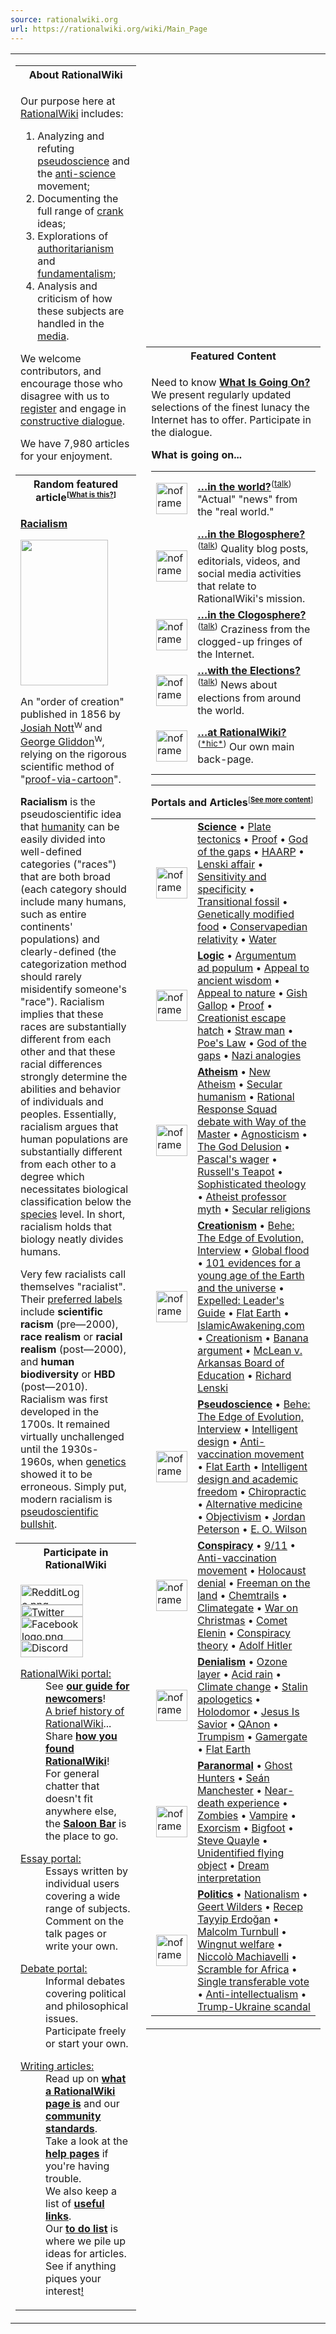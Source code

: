 ```yaml
---
source: rationalwiki.org
url: https://rationalwiki.org/wiki/Main_Page
---
```


<table><tbody><tr><td rowspan="2"><div><table><tbody><tr><th>About RationalWiki</th></tr><tr><td><p>Our purpose here at <a href="https://rationalwiki.org/wiki/RationalWiki" title="RationalWiki">RationalWiki</a> includes:</p><ol><li>Analyzing and refuting <a href="https://rationalwiki.org/wiki/Pseudoscience" title="Pseudoscience">pseudoscience</a> and the <a href="https://rationalwiki.org/wiki/Anti-science" title="Anti-science">anti-science</a> movement;</li><li>Documenting the full range of <a href="https://rationalwiki.org/wiki/Crank" title="Crank">crank</a> ideas;</li><li>Explorations of <a href="https://rationalwiki.org/wiki/Authoritarianism" title="Authoritarianism">authoritarianism</a> and <a href="https://rationalwiki.org/wiki/Fundamentalism" title="Fundamentalism">fundamentalism</a>;</li><li>Analysis and criticism of how these subjects are handled in the <a href="https://rationalwiki.org/wiki/Media" title="Media">media</a>.</li></ol><p>We welcome contributors, and encourage those who disagree with us to <a href="https://rationalwiki.org/wiki/Special:UserLogin" title="Special:UserLogin">register</a> and engage in <a href="https://rationalwiki.org/wiki/RationalWiki:Constructive_dialogue" title="RationalWiki:Constructive dialogue">constructive dialogue</a>.</p><p>We have 7,980 articles for your enjoyment.</p></td></tr><tr><th>Random featured article<sup><small><b>[</b><a href="https://rationalwiki.org/wiki/Help:Cover_stories" title="Help:Cover stories">What&nbsp;is&nbsp;this?</a><b>]</b></small></sup></th></tr><tr><td><div><p><b><a href="https://rationalwiki.org/wiki/Racialism" title="Racialism">Racialism</a></b></p></div><div><p><a href="https://rationalwiki.org/wiki/File:Races_and_skulls.png"><img alt="" src="https://upload.wikimedia.org/wikipedia/commons/thumb/8/8b/Races_and_skulls.png/140px-Races_and_skulls.png" decoding="async" width="140" height="233" srcset="https://upload.wikimedia.org/wikipedia/commons/thumb/8/8b/Races_and_skulls.png/210px-Races_and_skulls.png 1.5x, https://upload.wikimedia.org/wikipedia/commons/thumb/8/8b/Races_and_skulls.png/280px-Races_and_skulls.png 2x" data-file-width="2168" data-file-height="3612"></a></p><div><p>An "order of creation" published in 1856 by <a href="https://en.wikipedia.org/wiki/Josiah_C._Nott" title="wp:Josiah C. Nott" rel="nofollow"><span title="Wikipedia: Josiah C. Nott">Josiah Nott</span></a><sup><img alt="Wikipedia" src="https://upload.wikimedia.org/wikipedia/commons/thumb/5/5a/Wikipedia%27s_W.svg/12px-Wikipedia%27s_W.svg.png" decoding="async" width="12" height="12" srcset="https://upload.wikimedia.org/wikipedia/commons/thumb/5/5a/Wikipedia%27s_W.svg/18px-Wikipedia%27s_W.svg.png 1.5x, https://upload.wikimedia.org/wikipedia/commons/thumb/5/5a/Wikipedia%27s_W.svg/24px-Wikipedia%27s_W.svg.png 2x" data-file-width="128" data-file-height="128"></sup> and <a href="https://en.wikipedia.org/wiki/George_Gliddon" title="wp:George Gliddon" rel="nofollow"><span title="Wikipedia: George Gliddon">George Gliddon</span></a><sup><img alt="Wikipedia" src="https://upload.wikimedia.org/wikipedia/commons/thumb/5/5a/Wikipedia%27s_W.svg/12px-Wikipedia%27s_W.svg.png" decoding="async" width="12" height="12" srcset="https://upload.wikimedia.org/wikipedia/commons/thumb/5/5a/Wikipedia%27s_W.svg/18px-Wikipedia%27s_W.svg.png 1.5x, https://upload.wikimedia.org/wikipedia/commons/thumb/5/5a/Wikipedia%27s_W.svg/24px-Wikipedia%27s_W.svg.png 2x" data-file-width="128" data-file-height="128"></sup>, relying on the rigorous scientific method of "<a href="https://rationalwiki.org/wiki/Bullshit" title="Bullshit">proof-via-cartoon</a>".</p></div></div><p><b>Racialism</b> is the pseudoscientific idea that <a href="https://rationalwiki.org/wiki/Human" title="Human">humanity</a> can be easily divided into well-defined categories ("races") that are both broad (each category should include many humans, such as entire continents' populations) and clearly-defined (the categorization method should rarely misidentify someone's "race"). Racialism implies that these races are substantially different from each other and that these racial differences strongly determine the abilities and behavior of individuals and peoples. Essentially, racialism argues that human populations are substantially different from each other to a degree which necessitates biological classification below the <a href="https://rationalwiki.org/wiki/Species" title="Species">species</a> level. In short, racialism holds that biology neatly divides humans.</p><p>Very few racialists call themselves "racialist". Their <a href="https://rationalwiki.org/wiki/Euphemism_treadmill" title="Euphemism treadmill">preferred labels</a> include <b>scientific racism</b> (pre—2000), <b>race realism</b> or <b>racial realism</b> (post—2000), and <b>human biodiversity</b> or <b>HBD</b> (post—2010). Racialism was first developed in the 1700s. It remained virtually unchallenged until the 1930s-1960s, when <a href="https://rationalwiki.org/wiki/Genetics" title="Genetics">genetics</a> showed it to be erroneous. Simply put, modern racialism is <a href="https://rationalwiki.org/wiki/Pseudoscientific" title="Pseudoscientific">pseudoscientific</a> <a href="https://rationalwiki.org/wiki/Bullshit" title="Bullshit">bullshit</a>.</p></td></tr><tr><th>Participate in RationalWiki</th></tr><tr><td><p><a href="https://www.reddit.com/r/rationalwiki/" rel="nofollow"><img alt="RedditLogo.png" src="https://rationalwiki.org/w/images/thumb/c/cb/RedditLogo.png/100px-RedditLogo.png" decoding="async" width="100" height="32" srcset="https://rationalwiki.org/w/images/thumb/c/cb/RedditLogo.png/150px-RedditLogo.png 1.5x, https://rationalwiki.org/w/images/thumb/c/cb/RedditLogo.png/200px-RedditLogo.png 2x" data-file-width="5000" data-file-height="1620"></a><br><a href="https://twitter.com/rationalwiki" rel="nofollow"><img alt="Twitter logo.png" src="https://rationalwiki.org/w/images/thumb/1/1a/Twitter_logo.png/100px-Twitter_logo.png" decoding="async" width="100" height="19" srcset="https://rationalwiki.org/w/images/thumb/1/1a/Twitter_logo.png/150px-Twitter_logo.png 1.5x, https://rationalwiki.org/w/images/thumb/1/1a/Twitter_logo.png/200px-Twitter_logo.png 2x" data-file-width="1000" data-file-height="186"></a><br><a href="https://www.facebook.com/pages/Rationalwiki/226614404019306" rel="nofollow"><img alt="Facebook logo.png" src="https://rationalwiki.org/w/images/thumb/0/07/Facebook_logo.png/100px-Facebook_logo.png" decoding="async" width="100" height="38" srcset="https://rationalwiki.org/w/images/thumb/0/07/Facebook_logo.png/150px-Facebook_logo.png 1.5x, https://rationalwiki.org/w/images/thumb/0/07/Facebook_logo.png/200px-Facebook_logo.png 2x" data-file-width="1024" data-file-height="385"></a><br><a href="https://rationalwiki.org/wiki/RationalWiki:Discord" rel="nofollow"><img alt="Discord logo.png" src="https://rationalwiki.org/w/images/thumb/d/d0/Discord_logo.png/100px-Discord_logo.png" decoding="async" width="100" height="27" srcset="https://rationalwiki.org/w/images/thumb/d/d0/Discord_logo.png/150px-Discord_logo.png 1.5x, https://rationalwiki.org/w/images/thumb/d/d0/Discord_logo.png/200px-Discord_logo.png 2x" data-file-width="876" data-file-height="240"></a><br></p><dl><dt><a href="https://rationalwiki.org/wiki/Category:RationalWiki" title="Category:RationalWiki">RationalWiki portal:</a></dt><dd>See <b><a href="https://rationalwiki.org/wiki/RationalWiki:Newcomers" title="RationalWiki:Newcomers">our guide for newcomers</a></b>!</dd><dd><a href="https://rationalwiki.org/wiki/RationalWiki:Timeline" title="RationalWiki:Timeline">A brief history of RationalWiki</a>...</dd><dd>Share <b><a href="https://rationalwiki.org/wiki/RationalWiki:How_I_found_RationalWiki" title="RationalWiki:How I found RationalWiki">how you found RationalWiki</a></b>!</dd><dd>For general chatter that doesn't fit anywhere else, the <b><a href="https://rationalwiki.org/wiki/RationalWiki:Saloon_bar" title="RationalWiki:Saloon bar">Saloon Bar</a></b> is the place to go.</dd></dl><dl><dt><a href="https://rationalwiki.org/wiki/Category:Essays" title="Category:Essays">Essay portal:</a></dt><dd>Essays written by individual users covering a wide range of subjects. Comment on the talk pages or write your own.</dd></dl><dl><dt><a href="https://rationalwiki.org/wiki/Category:Debates" title="Category:Debates">Debate portal:</a></dt><dd>Informal debates covering political and philosophical issues. Participate freely or start your own.</dd></dl><dl><dt><a href="https://rationalwiki.org/wiki/Help:New_Article" title="Help:New Article">Writing articles:</a></dt><dd>Read up on <a href="https://rationalwiki.org/wiki/RationalWiki:What_is_a_RationalWiki_article%3F" title="RationalWiki:What is a RationalWiki article?"><b>what a RationalWiki page is</b></a> and our <a href="https://rationalwiki.org/wiki/RationalWiki:Community_Standards" title="RationalWiki:Community Standards"><b>community standards</b></a>.</dd><dd>Take a look at the <a href="https://rationalwiki.org/wiki/RationalWiki:Help" title="RationalWiki:Help"><b>help pages</b></a> if you're having trouble.</dd><dd>We also keep a list of <a href="https://rationalwiki.org/wiki/Category:RationalWiki_links" title="Category:RationalWiki links"><b>useful links</b></a>.</dd><dd>Our <b><a href="https://rationalwiki.org/wiki/RationalWiki:To_do_list" title="RationalWiki:To do list">to do list</a></b> is where we pile up ideas for articles. See if anything piques your interest<span color="black"><span id="purgelink"><a rel="nofollow" href="https://rationalwiki.org/w/index.php?title=Main_Page&amp;action=purge">!</a></span></span></dd></dl></td></tr></tbody></table></div></td><td><div><table><tbody><tr><th>Featured Content</th></tr><tr><td><div><p>Need to know <a href="https://rationalwiki.org/wiki/WIGO" title="WIGO"><b>What Is Going On?</b></a> We present regularly updated selections of the finest lunacy the Internet has to offer. Participate in the dialogue.</p><p><b>What is going on...</b><br></p><table><tbody><tr><td><p><a href="https://rationalwiki.org/wiki/RationalWiki:What_is_going_on_in_the_world%3F" title="noframe"><img alt="noframe" src="https://rationalwiki.org/w/images/thumb/5/5e/Icon_wigo_world_alt_tilted.svg/50px-Icon_wigo_world_alt_tilted.svg.png" decoding="async" width="50" height="50" srcset="https://rationalwiki.org/w/images/thumb/5/5e/Icon_wigo_world_alt_tilted.svg/75px-Icon_wigo_world_alt_tilted.svg.png 1.5x, https://rationalwiki.org/w/images/thumb/5/5e/Icon_wigo_world_alt_tilted.svg/100px-Icon_wigo_world_alt_tilted.svg.png 2x" data-file-width="195" data-file-height="195"></a></p></td><td><b><a href="https://rationalwiki.org/wiki/RationalWiki:What_is_going_on_in_the_world%3F" title="RationalWiki:What is going on in the world?">…in the world?</a></b><sup>(<a href="https://rationalwiki.org/wiki/RationalWiki_talk:What_is_going_on_in_the_world%3F" title="RationalWiki talk:What is going on in the world?">talk</a>)</sup> "Actual" "news" from the "real world."</td></tr><tr><td><p><a href="https://rationalwiki.org/wiki/RationalWiki:What_is_going_on_in_the_blogosphere%3F" title="noframe"><img alt="noframe" src="https://rationalwiki.org/w/images/thumb/b/b8/Wigoblog.svg/50px-Wigoblog.svg.png" decoding="async" width="50" height="50" srcset="https://rationalwiki.org/w/images/thumb/b/b8/Wigoblog.svg/75px-Wigoblog.svg.png 1.5x, https://rationalwiki.org/w/images/thumb/b/b8/Wigoblog.svg/100px-Wigoblog.svg.png 2x" data-file-width="200" data-file-height="200"></a></p></td><td><b><a href="https://rationalwiki.org/wiki/RationalWiki:What_is_going_on_in_the_blogosphere%3F" title="RationalWiki:What is going on in the blogosphere?">…in the Blogosphere?</a></b><sup>(<a href="https://rationalwiki.org/wiki/RationalWiki_talk:What_is_going_on_in_the_blogosphere%3F" title="RationalWiki talk:What is going on in the blogosphere?">talk</a>)</sup> Quality blog posts, editorials, videos, and social media activities that relate to RationalWiki's mission.</td></tr><tr><td><p><a href="https://rationalwiki.org/wiki/RationalWiki:What_is_going_on_in_the_clogosphere%3F" title="noframe"><img alt="noframe" src="https://rationalwiki.org/w/images/thumb/9/95/Wigoclog.svg/50px-Wigoclog.svg.png" decoding="async" width="50" height="50" srcset="https://rationalwiki.org/w/images/thumb/9/95/Wigoclog.svg/75px-Wigoclog.svg.png 1.5x, https://rationalwiki.org/w/images/thumb/9/95/Wigoclog.svg/100px-Wigoclog.svg.png 2x" data-file-width="200" data-file-height="200"></a></p></td><td><b><a href="https://rationalwiki.org/wiki/RationalWiki:What_is_going_on_in_the_clogosphere%3F" title="RationalWiki:What is going on in the clogosphere?">…in the Clogosphere?</a></b><sup>(<a href="https://rationalwiki.org/wiki/RationalWiki_talk:What_is_going_on_in_the_clogosphere%3F" title="RationalWiki talk:What is going on in the clogosphere?">talk</a>)</sup> Craziness from the clogged-up fringes of the Internet.</td></tr><tr><td><p><a href="https://rationalwiki.org/wiki/RationalWiki:What_is_going_on_with_the_elections%3F" title="noframe"><img alt="noframe" src="https://rationalwiki.org/w/images/thumb/f/f2/Icon_politics.svg/50px-Icon_politics.svg.png" decoding="async" width="50" height="50" srcset="https://rationalwiki.org/w/images/thumb/f/f2/Icon_politics.svg/75px-Icon_politics.svg.png 1.5x, https://rationalwiki.org/w/images/thumb/f/f2/Icon_politics.svg/100px-Icon_politics.svg.png 2x" data-file-width="200" data-file-height="200"></a></p></td><td><b><a href="https://rationalwiki.org/wiki/RationalWiki:What_is_going_on_with_the_elections%3F" title="RationalWiki:What is going on with the elections?">…with the Elections?</a></b><sup>(<a href="https://rationalwiki.org/wiki/RationalWiki_talk:What_is_going_on_with_the_elections%3F" title="RationalWiki talk:What is going on with the elections?">talk</a>)</sup> News about elections from around the world.</td></tr><tr><td><p><a href="https://rationalwiki.org/wiki/RationalWiki:Saloon_bar" title="noframe"><img alt="noframe" src="https://rationalwiki.org/w/images/thumb/f/f0/Wigobar.svg/50px-Wigobar.svg.png" decoding="async" width="50" height="50" srcset="https://rationalwiki.org/w/images/thumb/f/f0/Wigobar.svg/75px-Wigobar.svg.png 1.5x, https://rationalwiki.org/w/images/thumb/f/f0/Wigobar.svg/100px-Wigobar.svg.png 2x" data-file-width="200" data-file-height="200"></a></p></td><td><b><a href="https://rationalwiki.org/wiki/RationalWiki:Saloon_bar" title="RationalWiki:Saloon bar">…at RationalWiki?</a></b><sup>(<a href="https://rationalwiki.org/wiki/RationalWiki_talk:Saloon_bar" title="RationalWiki talk:Saloon bar">*hic*</a>)</sup> Our own main back-page.</td></tr></tbody></table><hr><p><b>Portals and Articles</b><sup><small>[<b><a href="https://rationalwiki.org/wiki/RationalWiki:Contents" title="RationalWiki:Contents">See more content</a></b>]</small></sup></p><table><tbody><tr><td><p><a href="https://rationalwiki.org/wiki/Category:Science" title="noframe"><img alt="noframe" src="https://rationalwiki.org/w/images/thumb/a/ab/Icon_science.svg/50px-Icon_science.svg.png" decoding="async" width="50" height="50" srcset="https://rationalwiki.org/w/images/thumb/a/ab/Icon_science.svg/75px-Icon_science.svg.png 1.5x, https://rationalwiki.org/w/images/thumb/a/ab/Icon_science.svg/100px-Icon_science.svg.png 2x" data-file-width="200" data-file-height="200"></a></p></td><td><b><a href="https://rationalwiki.org/wiki/Science" title="Science">Science</a></b> • <a href="https://rationalwiki.org/wiki/Plate_tectonics" title="Plate tectonics">Plate tectonics</a> • <a href="https://rationalwiki.org/wiki/Proof" title="Proof">Proof</a> • <a href="https://rationalwiki.org/wiki/God_of_the_gaps" title="God of the gaps">God of the gaps</a> • <a href="https://rationalwiki.org/wiki/HAARP" title="HAARP">HAARP</a> • <a href="https://rationalwiki.org/wiki/Lenski_affair" title="Lenski affair">Lenski affair</a> • <a href="https://rationalwiki.org/wiki/Sensitivity_and_specificity" title="Sensitivity and specificity">Sensitivity and specificity</a> • <a href="https://rationalwiki.org/wiki/Transitional_fossil" title="Transitional fossil">Transitional fossil</a> • <a href="https://rationalwiki.org/wiki/Genetically_modified_food" title="Genetically modified food">Genetically modified food</a> • <a href="https://rationalwiki.org/wiki/Conservapedia:Conservapedian_relativity" title="Conservapedia:Conservapedian relativity">Conservapedian relativity</a> • <a href="https://rationalwiki.org/wiki/Water" title="Water">Water</a></td></tr><tr><td><p><a href="https://rationalwiki.org/wiki/Category:Logic" title="noframe"><img alt="noframe" src="https://rationalwiki.org/w/images/thumb/9/99/Icon_logic.svg/50px-Icon_logic.svg.png" decoding="async" width="50" height="50" srcset="https://rationalwiki.org/w/images/thumb/9/99/Icon_logic.svg/75px-Icon_logic.svg.png 1.5x, https://rationalwiki.org/w/images/thumb/9/99/Icon_logic.svg/100px-Icon_logic.svg.png 2x" data-file-width="200" data-file-height="200"></a></p></td><td><b><a href="https://rationalwiki.org/wiki/Logic" title="Logic">Logic</a></b> • <a href="https://rationalwiki.org/wiki/Argumentum_ad_populum" title="Argumentum ad populum">Argumentum ad populum</a> • <a href="https://rationalwiki.org/wiki/Appeal_to_ancient_wisdom" title="Appeal to ancient wisdom">Appeal to ancient wisdom</a> • <a href="https://rationalwiki.org/wiki/Appeal_to_nature" title="Appeal to nature">Appeal to nature</a> • <a href="https://rationalwiki.org/wiki/Gish_Gallop" title="Gish Gallop">Gish Gallop</a> • <a href="https://rationalwiki.org/wiki/Proof" title="Proof">Proof</a> • <a href="https://rationalwiki.org/wiki/Creationist_escape_hatch" title="Creationist escape hatch">Creationist escape hatch</a> • <a href="https://rationalwiki.org/wiki/Straw_man" title="Straw man">Straw man</a> • <a href="https://rationalwiki.org/wiki/Poe%27s_Law" title="Poe's Law">Poe's Law</a> • <a href="https://rationalwiki.org/wiki/God_of_the_gaps" title="God of the gaps">God of the gaps</a> • <a href="https://rationalwiki.org/wiki/Nazi_analogies" title="Nazi analogies">Nazi analogies</a></td></tr><tr><td><p><a href="https://rationalwiki.org/wiki/Category:Atheism" title="noframe"><img alt="noframe" src="https://rationalwiki.org/w/images/thumb/b/b0/Icon_atheism.svg/50px-Icon_atheism.svg.png" decoding="async" width="50" height="50" srcset="https://rationalwiki.org/w/images/thumb/b/b0/Icon_atheism.svg/75px-Icon_atheism.svg.png 1.5x, https://rationalwiki.org/w/images/thumb/b/b0/Icon_atheism.svg/100px-Icon_atheism.svg.png 2x" data-file-width="200" data-file-height="200"></a></p></td><td><b><a href="https://rationalwiki.org/wiki/Atheism" title="Atheism">Atheism</a></b> • <a href="https://rationalwiki.org/wiki/New_Atheism" title="New Atheism">New Atheism</a> • <a href="https://rationalwiki.org/wiki/Secular_humanism" title="Secular humanism">Secular humanism</a> • <a href="https://rationalwiki.org/wiki/Rational_Response_Squad_debate_with_Way_of_the_Master" title="Rational Response Squad debate with Way of the Master">Rational Response Squad debate with Way of the Master</a> • <a href="https://rationalwiki.org/wiki/Agnosticism" title="Agnosticism">Agnosticism</a> • <a href="https://rationalwiki.org/wiki/The_God_Delusion" title="The God Delusion">The God Delusion</a> • <a href="https://rationalwiki.org/wiki/Pascal%27s_wager" title="Pascal's wager">Pascal's wager</a> • <a href="https://rationalwiki.org/wiki/Russell%27s_Teapot" title="Russell's Teapot">Russell's Teapot</a> • <a href="https://rationalwiki.org/wiki/Sophisticated_theology" title="Sophisticated theology">Sophisticated theology</a> • <a href="https://rationalwiki.org/wiki/Atheist_professor_myth" title="Atheist professor myth">Atheist professor myth</a> • <a href="https://rationalwiki.org/wiki/Secular_religions" title="Secular religions">Secular religions</a></td></tr><tr><td><p><a href="https://rationalwiki.org/wiki/Category:Creationism" title="noframe"><img alt="noframe" src="https://rationalwiki.org/w/images/thumb/a/a8/Icon_creationism.svg/50px-Icon_creationism.svg.png" decoding="async" width="50" height="50" srcset="https://rationalwiki.org/w/images/thumb/a/a8/Icon_creationism.svg/75px-Icon_creationism.svg.png 1.5x, https://rationalwiki.org/w/images/thumb/a/a8/Icon_creationism.svg/100px-Icon_creationism.svg.png 2x" data-file-width="195" data-file-height="195"></a></p></td><td><b><a href="https://rationalwiki.org/wiki/Creationism" title="Creationism">Creationism</a></b> • <a href="https://rationalwiki.org/wiki/Behe:_The_Edge_of_Evolution,_Interview" title="Behe: The Edge of Evolution, Interview">Behe: The Edge of Evolution, Interview</a> • <a href="https://rationalwiki.org/wiki/Global_flood" title="Global flood">Global flood</a> • <a href="https://rationalwiki.org/wiki/101_evidences_for_a_young_age_of_the_Earth_and_the_universe" title="101 evidences for a young age of the Earth and the universe">101 evidences for a young age of the Earth and the universe</a> • <a href="https://rationalwiki.org/wiki/Expelled:_Leader%27s_Guide" title="Expelled: Leader's Guide">Expelled: Leader's Guide</a> • <a href="https://rationalwiki.org/wiki/Flat_Earth" title="Flat Earth">Flat Earth</a> • <a href="https://rationalwiki.org/wiki/IslamicAwakening.com" title="IslamicAwakening.com">IslamicAwakening.com</a> • <a href="https://rationalwiki.org/wiki/Creationism" title="Creationism">Creationism</a> • <a href="https://rationalwiki.org/wiki/Banana_argument" title="Banana argument">Banana argument</a> • <a href="https://rationalwiki.org/wiki/McLean_v._Arkansas_Board_of_Education" title="McLean v. Arkansas Board of Education">McLean v. Arkansas Board of Education</a> • <a href="https://rationalwiki.org/wiki/Richard_Lenski" title="Richard Lenski">Richard Lenski</a></td></tr><tr><td><p><a href="https://rationalwiki.org/wiki/Category:Pseudoscience" title="noframe"><img alt="noframe" src="https://rationalwiki.org/w/images/thumb/7/7a/Icon_pseudoscience.svg/50px-Icon_pseudoscience.svg.png" decoding="async" width="50" height="50" srcset="https://rationalwiki.org/w/images/thumb/7/7a/Icon_pseudoscience.svg/75px-Icon_pseudoscience.svg.png 1.5x, https://rationalwiki.org/w/images/thumb/7/7a/Icon_pseudoscience.svg/100px-Icon_pseudoscience.svg.png 2x" data-file-width="200" data-file-height="200"></a></p></td><td><b><a href="https://rationalwiki.org/wiki/Pseudoscience" title="Pseudoscience">Pseudoscience</a></b> • <a href="https://rationalwiki.org/wiki/Behe:_The_Edge_of_Evolution,_Interview" title="Behe: The Edge of Evolution, Interview">Behe: The Edge of Evolution, Interview</a> • <a href="https://rationalwiki.org/wiki/Intelligent_design" title="Intelligent design">Intelligent design</a> • <a href="https://rationalwiki.org/wiki/Anti-vaccination_movement" title="Anti-vaccination movement">Anti-vaccination movement</a> • <a href="https://rationalwiki.org/wiki/Flat_Earth" title="Flat Earth">Flat Earth</a> • <a href="https://rationalwiki.org/wiki/Intelligent_design_and_academic_freedom" title="Intelligent design and academic freedom">Intelligent design and academic freedom</a> • <a href="https://rationalwiki.org/wiki/Chiropractic" title="Chiropractic">Chiropractic</a> • <a href="https://rationalwiki.org/wiki/Alternative_medicine" title="Alternative medicine">Alternative medicine</a> • <a href="https://rationalwiki.org/wiki/Objectivism" title="Objectivism">Objectivism</a> • <a href="https://rationalwiki.org/wiki/Jordan_Peterson" title="Jordan Peterson">Jordan Peterson</a> • <a href="https://rationalwiki.org/wiki/E._O._Wilson" title="E. O. Wilson">E. O. Wilson</a></td></tr><tr><td><p><a href="https://rationalwiki.org/wiki/Category:Conspiracy_theories" title="noframe"><img alt="noframe" src="https://rationalwiki.org/w/images/thumb/5/58/Icon_conspiracy.svg/50px-Icon_conspiracy.svg.png" decoding="async" width="50" height="50" srcset="https://rationalwiki.org/w/images/thumb/5/58/Icon_conspiracy.svg/75px-Icon_conspiracy.svg.png 1.5x, https://rationalwiki.org/w/images/thumb/5/58/Icon_conspiracy.svg/100px-Icon_conspiracy.svg.png 2x" data-file-width="195" data-file-height="195"></a></p></td><td><b><a href="https://rationalwiki.org/wiki/Conspiracy" title="Conspiracy">Conspiracy</a></b> • <a href="https://rationalwiki.org/wiki/9/11" title="9/11">9/11</a> • <a href="https://rationalwiki.org/wiki/Anti-vaccination_movement" title="Anti-vaccination movement">Anti-vaccination movement</a> • <a href="https://rationalwiki.org/wiki/Holocaust_denial" title="Holocaust denial">Holocaust denial</a> • <a href="https://rationalwiki.org/wiki/Freeman_on_the_land" title="Freeman on the land">Freeman on the land</a> • <a href="https://rationalwiki.org/wiki/Chemtrails" title="Chemtrails">Chemtrails</a> • <a href="https://rationalwiki.org/wiki/Climategate" title="Climategate">Climategate</a> • <a href="https://rationalwiki.org/wiki/War_on_Christmas" title="War on Christmas">War on Christmas</a> • <a href="https://rationalwiki.org/wiki/Comet_Elenin" title="Comet Elenin">Comet Elenin</a> • <a href="https://rationalwiki.org/wiki/Conspiracy_theory" title="Conspiracy theory">Conspiracy theory</a> • <a href="https://rationalwiki.org/wiki/Adolf_Hitler" title="Adolf Hitler">Adolf Hitler</a></td></tr><tr><td><p><a href="https://rationalwiki.org/wiki/Category:Denialism" title="noframe"><img alt="noframe" src="https://rationalwiki.org/w/images/thumb/c/ca/Icon_denialism.svg/50px-Icon_denialism.svg.png" decoding="async" width="50" height="50" srcset="https://rationalwiki.org/w/images/thumb/c/ca/Icon_denialism.svg/75px-Icon_denialism.svg.png 1.5x, https://rationalwiki.org/w/images/thumb/c/ca/Icon_denialism.svg/100px-Icon_denialism.svg.png 2x" data-file-width="200" data-file-height="200"></a></p></td><td><b><a href="https://rationalwiki.org/wiki/Denialism" title="Denialism">Denialism</a></b> • <a href="https://rationalwiki.org/wiki/Ozone_layer" title="Ozone layer">Ozone layer</a> • <a href="https://rationalwiki.org/wiki/Acid_rain" title="Acid rain">Acid rain</a> • <a href="https://rationalwiki.org/wiki/Climate_change" title="Climate change">Climate change</a> • <a href="https://rationalwiki.org/wiki/Stalin_apologetics" title="Stalin apologetics">Stalin apologetics</a> • <a href="https://rationalwiki.org/wiki/Holodomor" title="Holodomor">Holodomor</a> • <a href="https://rationalwiki.org/wiki/Jesus_Is_Savior" title="Jesus Is Savior">Jesus Is Savior</a> • <a href="https://rationalwiki.org/wiki/QAnon" title="QAnon">QAnon</a> • <a href="https://rationalwiki.org/wiki/Trumpism" title="Trumpism">Trumpism</a> • <a href="https://rationalwiki.org/wiki/Gamergate" title="Gamergate">Gamergate</a> • <a href="https://rationalwiki.org/wiki/Flat_Earth" title="Flat Earth">Flat Earth</a></td></tr><tr><td><p><a href="https://rationalwiki.org/wiki/Category:Paranormal" title="noframe"><img alt="noframe" src="https://rationalwiki.org/w/images/thumb/5/56/Icon_ghost.svg/50px-Icon_ghost.svg.png" decoding="async" width="50" height="50" srcset="https://rationalwiki.org/w/images/thumb/5/56/Icon_ghost.svg/75px-Icon_ghost.svg.png 1.5x, https://rationalwiki.org/w/images/thumb/5/56/Icon_ghost.svg/100px-Icon_ghost.svg.png 2x" data-file-width="200" data-file-height="200"></a></p></td><td><b><a href="https://rationalwiki.org/wiki/Paranormal" title="Paranormal">Paranormal</a></b> • <a href="https://rationalwiki.org/wiki/Ghost_Hunters" title="Ghost Hunters">Ghost Hunters</a> • <a href="https://rationalwiki.org/wiki/Se%C3%A1n_Manchester" title="Seán Manchester">Seán Manchester</a> • <a href="https://rationalwiki.org/wiki/Near-death_experience" title="Near-death experience">Near-death experience</a> • <a href="https://rationalwiki.org/wiki/Zombies" title="Zombies">Zombies</a> • <a href="https://rationalwiki.org/wiki/Vampire" title="Vampire">Vampire</a> • <a href="https://rationalwiki.org/wiki/Exorcism" title="Exorcism">Exorcism</a> • <a href="https://rationalwiki.org/wiki/Bigfoot" title="Bigfoot">Bigfoot</a> • <a href="https://rationalwiki.org/wiki/Steve_Quayle" title="Steve Quayle">Steve Quayle</a> • <a href="https://rationalwiki.org/wiki/Unidentified_flying_object" title="Unidentified flying object">Unidentified flying object</a> • <a href="https://rationalwiki.org/wiki/Dream_interpretation" title="Dream interpretation">Dream interpretation</a></td></tr><tr><td><p><a href="https://rationalwiki.org/wiki/Category:Politics" title="noframe"><img alt="noframe" src="https://rationalwiki.org/w/images/thumb/f/f2/Icon_politics.svg/50px-Icon_politics.svg.png" decoding="async" width="50" height="50" srcset="https://rationalwiki.org/w/images/thumb/f/f2/Icon_politics.svg/75px-Icon_politics.svg.png 1.5x, https://rationalwiki.org/w/images/thumb/f/f2/Icon_politics.svg/100px-Icon_politics.svg.png 2x" data-file-width="200" data-file-height="200"></a></p></td><td><b><a href="https://rationalwiki.org/wiki/Politics" title="Politics">Politics</a></b> • <a href="https://rationalwiki.org/wiki/Nationalism" title="Nationalism">Nationalism</a> • <a href="https://rationalwiki.org/wiki/Geert_Wilders" title="Geert Wilders">Geert Wilders</a> • <a href="https://rationalwiki.org/wiki/Recep_Tayyip_Erdo%C4%9Fan" title="Recep Tayyip Erdoğan">Recep Tayyip Erdoğan</a> • <a href="https://rationalwiki.org/wiki/Malcolm_Turnbull" title="Malcolm Turnbull">Malcolm Turnbull</a> • <a href="https://rationalwiki.org/wiki/Wingnut_welfare" title="Wingnut welfare">Wingnut welfare</a> • <a href="https://rationalwiki.org/wiki/Niccol%C3%B2_Machiavelli" title="Niccolò Machiavelli">Niccolò Machiavelli</a> • <a href="https://rationalwiki.org/wiki/Scramble_for_Africa" title="Scramble for Africa">Scramble for Africa</a> • <a href="https://rationalwiki.org/wiki/Single_transferable_vote" title="Single transferable vote">Single transferable vote</a> • <a href="https://rationalwiki.org/wiki/Anti-intellectualism" title="Anti-intellectualism">Anti-intellectualism</a> • <a href="https://rationalwiki.org/wiki/Trump-Ukraine_scandal" title="Trump-Ukraine scandal">Trump-Ukraine scandal</a></td></tr></tbody></table></div></td></tr></tbody></table></div></td></tr></tbody></table>
